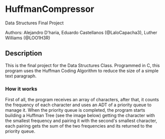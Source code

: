 # HuffmanCompressor
Data Structures Final Project

Authors: Alejandro D'haria, Eduardo Castellanos (@LaloCapacha3), Luther Williams (@LOO1H3R)

## Description

This is the final project for the Data Structures Class. Programmed in C, this program uses the Huffman Coding Algorithm to reduce the size of a simple text paragraph.

### How it works

First of all, the program receives an array of characters, after that, it counts the frequency of each character and uses an ADT of a priority queue to manage it. When the priority queue is completed, the program starts building a Huffman Tree (see the image below) getting the character with the smallest frequency and pairing it with the second's smallest character, each pairing gets the sum of the two frequencies and its returned to the priority queue.
